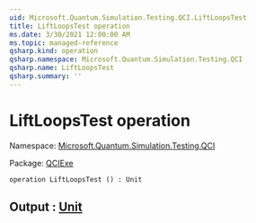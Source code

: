 ```yaml
---
uid: Microsoft.Quantum.Simulation.Testing.QCI.LiftLoopsTest
title: LiftLoopsTest operation
ms.date: 3/30/2021 12:00:00 AM
ms.topic: managed-reference
qsharp.kind: operation
qsharp.namespace: Microsoft.Quantum.Simulation.Testing.QCI
qsharp.name: LiftLoopsTest
qsharp.summary: ''
---
```


# LiftLoopsTest operation

Namespace: [Microsoft.Quantum.Simulation.Testing.QCI](xref:Microsoft.Quantum.Simulation.Testing.QCI)

Package: [QCIExe](https://nuget.org/packages/QCIExe)




```qsharp
operation LiftLoopsTest () : Unit
```


## Output : [Unit](xref:microsoft.quantum.lang-ref.unit)

